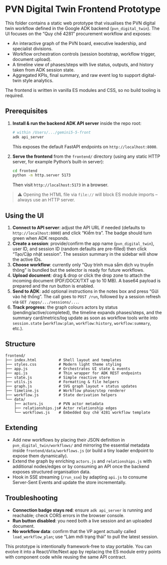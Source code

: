 # PVN Digital Twin Frontend Prototype

This folder contains a static web prototype that visualises the PVN digital twin workflow defined in the Google ADK backend (`pvn_digital_twin`). The UI focuses on the “Quy chế 4281” procurement workflow and exposes:

- An interactive graph of the PVN board, executive leadership, and specialist divisions.
- Workflow orchestration controls (session bootstrap, workflow trigger, document upload).
- A timeline view of phases/steps with live status, outputs, and history taken from ADK session state.
- Aggregated KPIs, final summary, and raw event log to support digital-twin style analytics.

The frontend is written in vanilla ES modules and CSS, so no build tooling is required.

## Prerequisites

1. **Install & run the backend ADK API server** inside the repo root:
   ```bash
   # within /Users/.../gemini5-5-front
   adk api_server
   ```
   This exposes the default FastAPI endpoints on `http://localhost:8000`.

2. **Serve the frontend** from the `frontend/` directory (using any static HTTP server, for example Python’s built-in server):
   ```bash
   cd frontend
   python -m http.server 5173
   ```
   Then visit `http://localhost:5173` in a browser.

> ⚠️ Opening the HTML file via `file://` will block ES module imports – always use an HTTP server.

## Using the UI

1. **Connect to API server**: adjust the API URL if needed (defaults to `http://localhost:8000`) and click “Kiểm tra”. The badge should turn green when ADK responds.
2. **Create a session**: provide/confirm the app name (`pvn_digital_twin`), user ID, and session ID (random defaults are pre-filled) then click “Tạo/Cập nhật session”. The session summary in the sidebar will show the active IDs.
3. **Choose workflow**: currently only “Quy trình mua sắm dịch vụ truyền thông” is bundled but the selector is ready for future workflows.
4. **Upload document**: drag & drop or click the drop zone to attach the incoming document (PDF/DOCX/TXT up to 10 MB). A base64 payload is prepared and the run button is enabled.
5. **Send to ADK**: add optional instructions in the notes box and press “Gửi vào hệ thống”. The call goes to `POST /run`, followed by a session refresh via `GET /apps/.../sessions/...`.
6. **Track progress**: the graph colours actors by status (pending/active/completed), the timeline expands phases/steps, and the summary card/metrics/log update as soon as workflow tools write into `session.state` (`workflow:plan`, `workflow:history`, `workflow:summary`, etc.).

## Structure

```
frontend/
├── index.html          # Shell layout and templates
├── styles.css          # Modern light theme styling
├── app.js              # Orchestrates UI state & events
├── api.js              # Thin wrapper for ADK REST endpoints
├── state.js            # Simple reactive store
├── utils.js            # Formatting & file helpers
├── graph.js            # SVG graph layout + status updates
├── timeline.js         # Workflow phase/step renderer
├── workflow.js         # State derivation helpers
└── data/
    ├── actors.js       # PVN actor metadata
    ├── relationships.js# Actor relationship edges
    └── workflows.js    # Embedded Quy chế 4281 workflow template
```

## Extending

- Add new workflows by placing their JSON definition in `pvn_digital_twin/workflows/` and mirroring the essential metadata inside `frontend/data/workflows.js` (or build a tiny loader endpoint to expose them dynamically).
- Extend the graph by enriching `actors.js` and `relationships.js` with additional nodes/edges or by consuming an API once the backend exposes structured organisation data.
- Hook in SSE streaming (`/run_sse`) by adapting `api.js` to consume Server-Sent Events and update the store incrementally.

## Troubleshooting

- **Connection badge stays red**: ensure `adk api_server` is running and reachable; check CORS errors in the browser console.
- **Run button disabled**: you need both a live session and an uploaded document.
- **No workflow data**: confirm that the VP agent actually called `load_workflow_plan`; use “Làm mới trạng thái” to pull the latest session.

This prototype is intentionally framework-free to stay portable. You can evolve it into a React/Vite/Next app by replacing the ES module entry points with component code while reusing the same API contract.
